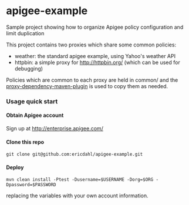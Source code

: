 # apigee-example
Sample project showing how to organize Apigee policy configuration and limit duplication

This project contains two proxies which share some common policies:
- weather: the standard apigee example, using Yahoo's weather API
- httpbin: a simple proxy for http://httpbin.org/ (which can be used for debugging)

Policies which are common to each proxy are held in common/ and the 
[proxy-dependency-maven-plugin](https://github.com/apigee/proxy-dependency-maven-plugin) is 
used to copy them as needed.

### Usage quick start

#### Obtain Apigee account

Sign up at http://enterprise.apigee.com/

#### Clone this repo

```
git clone git@github.com:ericdahl/apigee-example.git
```

#### Deploy

```
mvn clean install -Ptest -Dusername=$USERNAME -Dorg=$ORG -Dpassword=$PASSWORD
```
replacing the variables with your own account information.
